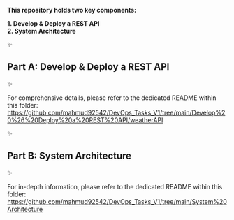 **This repository holds two key components:**

**1. Develop & Deploy a REST API** </br>
**2. System Architecture**

✨ <h2> Part A: Develop & Deploy a REST API </h2> ✨

For comprehensive details, please refer to the dedicated README within this folder: https://github.com/mahmud92542/DevOps_Tasks_V1/tree/main/Develop%20%26%20Deploy%20a%20REST%20API/weatherAPI

✨ <h2> Part B: System Architecture </h2> ✨

For in-depth information, please refer to the dedicated README within this folder: https://github.com/mahmud92542/DevOps_Tasks_V1/tree/main/System%20Architecture
